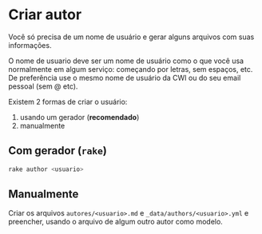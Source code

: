 # Criar autor

Você só precisa de um nome de usuário e gerar alguns arquivos com suas informações.

O nome de usuario deve ser um nome de usuário como o que você usa normalmente em algum serviço: começando por letras, sem espaços, etc. De preferência use o mesmo nome de usuário da CWI ou do seu email pessoal (sem @ etc).

Existem 2 formas de criar o usuário:

1. usando um gerador (**recomendado**)
1. manualmente

## Com gerador (`rake`)

```sh
rake author <usuario>
```


## Manualmente

Criar os arquivos `autores/<usuario>.md` e `_data/authors/<usuario>.yml` e preencher, usando o arquivo de algum outro autor como modelo.
